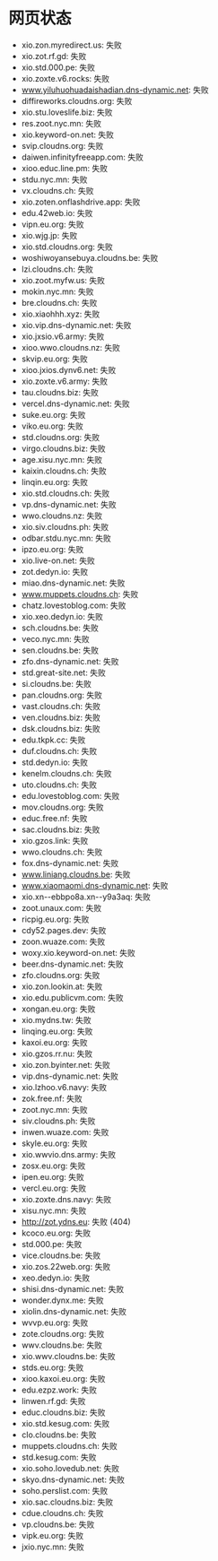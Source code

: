 # 网页状态
- xio.zon.myredirect.us: 失败
- xio.zot.rf.gd: 失败
- xio.std.000.pe: 失败
- xio.zoxte.v6.rocks: 失败
- www.yiluhuohuadaishadian.dns-dynamic.net: 失败
- diffireworks.cloudns.org: 失败
- xio.stu.loveslife.biz: 失败
- res.zoot.nyc.mn: 失败
- xio.keyword-on.net: 失败
- svip.cloudns.org: 失败
- daiwen.infinityfreeapp.com: 失败
- xioo.educ.line.pm: 失败
- stdu.nyc.mn: 失败
- vx.cloudns.ch: 失败
- xio.zoten.onflashdrive.app: 失败
- edu.42web.io: 失败
- vipn.eu.org: 失败
- xio.wjg.jp: 失败
- xio.std.cloudns.org: 失败
- woshiwoyansebuya.cloudns.be: 失败
- lzi.cloudns.ch: 失败
- xio.zoot.myfw.us: 失败
- mokin.nyc.mn: 失败
- bre.cloudns.ch: 失败
- xio.xiaohhh.xyz: 失败
- xio.vip.dns-dynamic.net: 失败
- xio.jxsio.v6.army: 失败
- xioo.wwo.cloudns.nz: 失败
- skvip.eu.org: 失败
- xioo.jxios.dynv6.net: 失败
- xio.zoxte.v6.army: 失败
- tau.cloudns.biz: 失败
- vercel.dns-dynamic.net: 失败
- suke.eu.org: 失败
- viko.eu.org: 失败
- std.cloudns.org: 失败
- virgo.cloudns.biz: 失败
- age.xisu.nyc.mn: 失败
- kaixin.cloudns.ch: 失败
- linqin.eu.org: 失败
- xio.std.cloudns.ch: 失败
- vp.dns-dynamic.net: 失败
- wwo.cloudns.nz: 失败
- xio.siv.cloudns.ph: 失败
- odbar.stdu.nyc.mn: 失败
- ipzo.eu.org: 失败
- xio.live-on.net: 失败
- zot.dedyn.io: 失败
- miao.dns-dynamic.net: 失败
- www.muppets.cloudns.ch: 失败
- chatz.lovestoblog.com: 失败
- xio.xeo.dedyn.io: 失败
- sch.cloudns.be: 失败
- veco.nyc.mn: 失败
- sen.cloudns.be: 失败
- zfo.dns-dynamic.net: 失败
- std.great-site.net: 失败
- si.cloudns.be: 失败
- pan.cloudns.org: 失败
- vast.cloudns.ch: 失败
- ven.cloudns.biz: 失败
- dsk.cloudns.biz: 失败
- edu.tkpk.cc: 失败
- duf.cloudns.ch: 失败
- std.dedyn.io: 失败
- kenelm.cloudns.ch: 失败
- uto.cloudns.ch: 失败
- edu.lovestoblog.com: 失败
- mov.cloudns.org: 失败
- educ.free.nf: 失败
- sac.cloudns.biz: 失败
- xio.gzos.link: 失败
- wwo.cloudns.ch: 失败
- fox.dns-dynamic.net: 失败
- www.liniang.cloudns.be: 失败
- www.xiaomaomi.dns-dynamic.net: 失败
- xio.xn--ebbpo8a.xn--y9a3aq: 失败
- zoot.unaux.com: 失败
- ricpig.eu.org: 失败
- cdy52.pages.dev: 失败
- zoon.wuaze.com: 失败
- woxy.xio.keyword-on.net: 失败
- beer.dns-dynamic.net: 失败
- zfo.cloudns.org: 失败
- xio.zon.lookin.at: 失败
- xio.edu.publicvm.com: 失败
- xongan.eu.org: 失败
- xio.mydns.tw: 失败
- linqing.eu.org: 失败
- kaxoi.eu.org: 失败
- xio.gzos.rr.nu: 失败
- xio.zon.byinter.net: 失败
- vip.dns-dynamic.net: 失败
- xio.lzhoo.v6.navy: 失败
- zok.free.nf: 失败
- zoot.nyc.mn: 失败
- siv.cloudns.ph: 失败
- inwen.wuaze.com: 失败
- skyle.eu.org: 失败
- xio.wwvio.dns.army: 失败
- zosx.eu.org: 失败
- ipen.eu.org: 失败
- vercl.eu.org: 失败
- xio.zoxte.dns.navy: 失败
- xisu.nyc.mn: 失败
- http://zot.ydns.eu: 失败 (404)
- kcoco.eu.org: 失败
- std.000.pe: 失败
- vice.cloudns.be: 失败
- xio.zos.22web.org: 失败
- xeo.dedyn.io: 失败
- shisi.dns-dynamic.net: 失败
- wonder.dynx.me: 失败
- xiolin.dns-dynamic.net: 失败
- wvvp.eu.org: 失败
- zote.cloudns.org: 失败
- wwv.cloudns.be: 失败
- xio.wwv.cloudns.be: 失败
- stds.eu.org: 失败
- xioo.kaxoi.eu.org: 失败
- edu.ezpz.work: 失败
- linwen.rf.gd: 失败
- educ.cloudns.biz: 失败
- xio.std.kesug.com: 失败
- clo.cloudns.be: 失败
- muppets.cloudns.ch: 失败
- std.kesug.com: 失败
- xio.soho.lovedub.net: 失败
- skyo.dns-dynamic.net: 失败
- soho.perslist.com: 失败
- xio.sac.cloudns.biz: 失败
- cdue.cloudns.ch: 失败
- vp.cloudns.be: 失败
- vipk.eu.org: 失败
- jxio.nyc.mn: 失败

